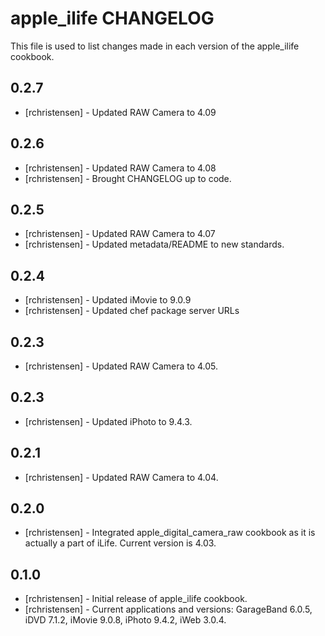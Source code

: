 apple_ilife CHANGELOG
=====================

This file is used to list changes made in each version of the apple_ilife cookbook.

0.2.7
-----
- [rchristensen] - Updated RAW Camera to 4.09

0.2.6
-----
- [rchristensen] - Updated RAW Camera to 4.08
- [rchristensen] - Brought CHANGELOG up to code.

0.2.5
-----
- [rchristensen] -  Updated RAW Camera to 4.07
- [rchristensen] -  Updated metadata/README to new standards.

0.2.4
-----
- [rchristensen] -  Updated iMovie to 9.0.9
- [rchristensen] -  Updated chef package server URLs

0.2.3
-----
- [rchristensen] -  Updated RAW Camera to 4.05.

0.2.3
-----
- [rchristensen] -  Updated iPhoto to 9.4.3.

0.2.1
----- 
- [rchristensen] -  Updated RAW Camera to 4.04.

0.2.0
-----
- [rchristensen] -  Integrated apple_digital_camera_raw cookbook as it is actually a part of iLife.  Current version is 4.03.

0.1.0
-----
- [rchristensen] -  Initial release of apple_ilife cookbook.
- [rchristensen] -  Current applications and versions: GarageBand 6.0.5, iDVD 7.1.2, iMovie 9.0.8, iPhoto 9.4.2, iWeb 3.0.4.